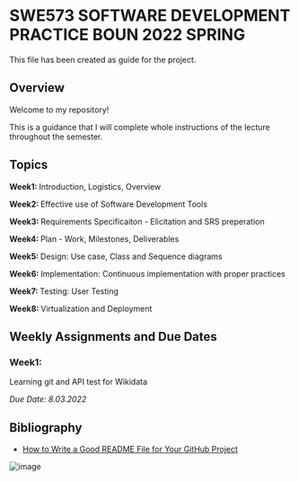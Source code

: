 SWE573 SOFTWARE DEVELOPMENT PRACTICE BOUN 2022 SPRING
=====

This file has been created as guide for the project.

Overview
-----

Welcome to my repository! 

This is a guidance that I will complete whole instructions of the lecture throughout the semester. 

Topics
-----

<strong> Week1: </strong> Introduction, Logistics, Overview

<strong> Week2: </strong> Effective use of Software Development Tools

<strong> Week3: </strong> Requirements Specificaiton - Elicitation and SRS preperation

<strong> Week4: </strong> Plan - Work, Milestones, Deliverables

<strong> Week5: </strong> Design: Use case, Class and Sequence diagrams

<strong> Week6: </strong> Implementation: Continuous implementation with proper practices

<strong> Week7: </strong> Testing: User Testing

<strong> Week8: </strong> Virtualization and Deployment


Weekly Assignments and Due Dates
-----

### Week1:

Learning git and API test for Wikidata

<em> Due Date: 8.03.2022 </em> 



Bibliography
-----

* [How to Write a Good README File for Your GitHub Project](https://www.freecodecamp.org/news/how-to-write-a-good-readme-file/)
 

![image](https://cdn.quotesgram.com/img/35/5/1422804884-untitled6.jpg)
